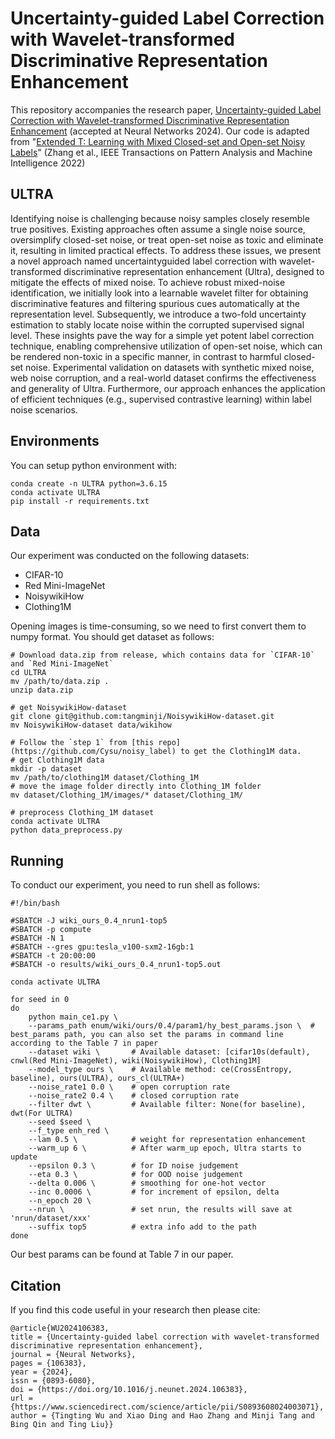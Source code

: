 # Uncertainty-guided Label Correction with Wavelet-transformed Discriminative Representation Enhancement
This repository accompanies the research paper, [Uncertainty-guided Label Correction with Wavelet-transformed Discriminative Representation Enhancement](https://www.sciencedirect.com/science/article/abs/pii/S0893608024003071) (accepted at Neural Networks 2024).
Our code is adapted from "[Extended T: Learning with Mixed Closed-set and Open-set Noisy Labels](https://ieeexplore.ieee.org/abstract/document/9790332)" (Zhang et al., IEEE Transactions on Pattern Analysis and Machine Intelligence 2022)

## ULTRA
Identifying noise is challenging because noisy samples closely resemble true positives. Existing approaches often assume a single noise source, oversimplify closed-set noise, or treat open-set noise as toxic and eliminate it, resulting in limited practical effects. To address these issues, we present a novel approach named uncertaintyguided label correction with wavelet-transformed discriminative representation enhancement (Ultra),
designed to mitigate the effects of mixed noise. To achieve robust mixed-noise identification, we initially look into a learnable wavelet filter for obtaining discriminative features and filtering spurious cues automatically at the representation level. Subsequently, we introduce a two-fold uncertainty estimation to stably locate noise within the corrupted supervised signal level. These insights pave the way for a simple yet potent label correction technique, enabling comprehensive utilization of open-set noise, which can be rendered non-toxic in a specific manner, in contrast to harmful closed-set noise. Experimental validation on datasets with synthetic mixed noise, web noise corruption, and a real-world dataset confirms the effectiveness and generality of Ultra. Furthermore, our approach enhances the application of efficient techniques (e.g., supervised contrastive learning) within label noise scenarios.

## Environments
You can setup python environment with:
```
conda create -n ULTRA python=3.6.15
conda activate ULTRA
pip install -r requirements.txt
```

## Data
Our experiment was conducted on the following datasets:
+ CIFAR-10
+ Red Mini-ImageNet
+ NoisywikiHow
+ Clothing1M

Opening images is time-consuming, so we need to first convert them to numpy format. You should get dataset as follows:
```
# Download data.zip from release, which contains data for `CIFAR-10` and `Red Mini-ImageNet`
cd ULTRA
mv /path/to/data.zip .
unzip data.zip

# get NoisywikiHow-dataset
git clone git@github.com:tangminji/NoisywikiHow-dataset.git
mv NoisywikiHow-dataset data/wikihow

# Follow the `step 1` from [this repo](https://github.com/Cysu/noisy_label) to get the Clothing1M data.
# get Clothing1M data
mkdir -p dataset
mv /path/to/clothing1M dataset/Clothing_1M
# move the image folder directly into Clothing_1M folder
mv dataset/Clothing_1M/images/* dataset/Clothing_1M/

# preprocess Clothing_1M dataset
conda activate ULTRA
python data_preprocess.py
```

## Running

To conduct our experiment, you need to run shell as follows:
```
#!/bin/bash

#SBATCH -J wiki_ours_0.4_nrun1-top5
#SBATCH -p compute
#SBATCH -N 1
#SBATCH --gres gpu:tesla_v100-sxm2-16gb:1
#SBATCH -t 20:00:00
#SBATCH -o results/wiki_ours_0.4_nrun1-top5.out

conda activate ULTRA

for seed in 0
do
    python main_ce1.py \
    --params_path enum/wiki/ours/0.4/param1/hy_best_params.json \  # best_params path, you can also set the params in command line according to the Table 7 in paper
    --dataset wiki \       # Available dataset: [cifar10s(default), cnwl(Red Mini-ImageNet), wiki(NoisywikiHow), Clothing1M]
    --model_type ours \    # Available method: ce(CrossEntropy, baseline), ours(ULTRA), ours_cl(ULTRA+)
    --noise_rate1 0.0 \    # open corruption rate
    --noise_rate2 0.4 \    # closed corruption rate
    --filter dwt \         # Available filter: None(for baseline), dwt(For ULTRA)
    --seed $seed \
    --f_type enh_red \
    --lam 0.5 \            # weight for representation enhancement
    --warm_up 6 \          # After warm_up epoch, Ultra starts to update 
    --epsilon 0.3 \        # for ID noise judgement
    --eta 0.3 \            # for OOD noise judgement
    --delta 0.006 \        # smoothing for one-hot vector
    --inc 0.0006 \         # for increment of epsilon, delta
    --n_epoch 20 \
    --nrun \               # set nrun, the results will save at 'nrun/dataset/xxx'
    --suffix top5          # extra info add to the path
done
```

Our best params can be found at Table 7 in our paper.

## Citation
If you find this code useful in your research then please cite:
```
@article{WU2024106383,
title = {Uncertainty-guided label correction with wavelet-transformed discriminative representation enhancement},
journal = {Neural Networks},
pages = {106383},
year = {2024},
issn = {0893-6080},
doi = {https://doi.org/10.1016/j.neunet.2024.106383},
url = {https://www.sciencedirect.com/science/article/pii/S0893608024003071},
author = {Tingting Wu and Xiao Ding and Hao Zhang and Minji Tang and Bing Qin and Ting Liu}}
```